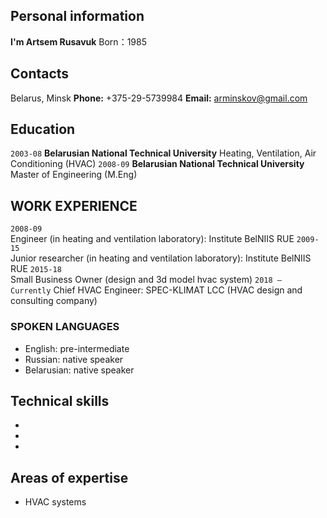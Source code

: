 ## Personal information

**I'm Artsem Rusavuk**
Born：1985

## Contacts

Belarus, Minsk
**Phone:** +375-29-5739984
**Email:** arminskov@gmail.com

## Education

`2003-08`
**Belarusian National Technical University**
Heating, Ventilation, Air Conditioning (HVAC)
`2008-09`
**Belarusian National Technical University**
Master of Engineering (M.Eng)

## WORK EXPERIENCE

`2008-09`  
Engineer (in heating and ventilation laboratory): Institute BelNIIS RUE
`2009-15`  
Junior researcher (in heating and ventilation laboratory): Institute BelNIIS RUE
`2015-18`  
Small Business Owner (design and 3d model hvac system)
`2018 – Currently`
Chief HVAC Engineer: SPEС-KLIMAT LCC (HVAC design and consulting company)

### SPOKEN LANGUAGES

- English: pre-intermediate
- Russian: native speaker
- Belarusian: native speaker

## Technical skills

-
-
-

## Areas of expertise

- HVAC systems
